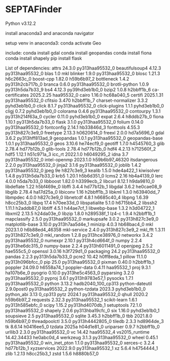 # SEPTAFinder
Python v3.12.2


install anaconda3 and anaconda navigator

setup venv in anaconda3:
conda activate Geo

include:
conda install gdal
conda install geopandas
conda install fiona
conda install shapely
pip install flask

List of dependencies:
attrs                     24.3.0          py313haa95532_0
beautifulsoup4            4.12.3          py313haa95532_0
blas                      1.0                         mkl
blinker                   1.9.0           py313haa95532_0
blosc                     1.21.3               h6c2663c_0
boost-cpp                 1.82.0               h59b6b97_2
bottleneck                1.4.2           py313h2cb717b_0
branca                    0.6.0           py313haa95532_0
brotli-python             1.0.9           py313h5da7b33_9
bs4                       4.12.3           py39hd3eb1b0_0
bzip2                     1.0.8                h2bbff1b_6
ca-certificates           2025.2.25            haa95532_0
cairo                     1.16.0               hc68a040_5
certifi                   2025.1.31       py313haa95532_0
cfitsio                   3.470                h2bbff1b_7
charset-normalizer        3.3.2              pyhd3eb1b0_0
click                     8.1.7           py313haa95532_0
click-plugins             1.1.1              pyhd3eb1b0_0
cligj                     0.7.2              pyhd3eb1b0_0
colorama                  0.4.6           py313haa95532_0
contourpy                 1.3.1           py313h214f63a_0
cycler                    0.11.0             pyhd3eb1b0_0
expat                     2.6.4                h8ddb27b_0
fiona                     1.10.1          py313h5da7b33_0
flask                     3.1.0           py313haa95532_0
folium                    0.14.0          py313haa95532_0
fontconfig                2.14.1               hb33846d_3
fonttools                 4.55.3          py313h827c3e9_0
freetype                  2.13.3               h0620614_0
freexl                    2.0.0                hd7a5696_0
gdal                      3.6.2           py313hff813ad_9
geopandas                 1.0.1           py313haa95532_0
geopandas-base            1.0.1           py313haa95532_0
geos                      3.10.6               he74ecf9_0
geotiff                   1.7.0                h4545760_3
glib                      2.78.4               hd77b12b_0
glib-tools                2.78.4               hd77b12b_0
hdf4                      4.2.13               h712560f_2
hdf5                      1.12.1               h51c971a_3
icc_rt                    2022.1.0             h6049295_2
idna                      3.7             py313haa95532_0
intel-openmp              2023.1.0         h59b6b97_46320
itsdangerous              2.2.0           py313haa95532_0
jinja2                    3.1.6           py313haa95532_0
joblib                    1.4.2           py313haa95532_0
jpeg                      9e                   h827c3e9_3
kealib                    1.5.0                hde4a422_1
kiwisolver                1.4.8           py313h5da7b33_0
krb5                      1.20.1               h5b6d351_0
lcms2                     2.16                 hb4a4139_0
lerc                      4.0.0                h5da7b33_0
libboost                  1.82.0               h3399ecb_2
libcurl                   8.12.1               h9da9810_0
libdeflate                1.22                 h5bf469e_0
libffi                    3.4.4                hd77b12b_1
libgdal                   3.6.2                he0cae08_9
libglib                   2.78.4               ha17d25a_0
libiconv                  1.16                 h2bbff1b_3
libkml                    1.3.0                h63940dd_7
libmpdec                  4.0.0                h827c3e9_0
libnetcdf                 4.8.1                h6685c40_4
libpng                    1.6.39               h8cc25b3_0
libpq                     17.4                 h70ee33d_0
libspatialite             5.1.0                h6715bb4_2
libssh2                   1.11.1               h2addb87_0
libtiff                   4.5.1                h44ae7cf_1
libwebp-base              1.3.2                h3d04722_1
libxml2                   2.13.5               h24da03e_0
libzip                    1.8.0                h289538f_1
lz4-c                     1.9.4                h2bbff1b_1
mapclassify               2.5.0           py313haa95532_0
markupsafe                3.0.2           py313h827c3e9_0
matplotlib-base           3.10.0          py313h7aa5d4e_1
minizip                   4.0.3                hb68bac4_0
mkl                       2023.1.0         h6b88ed4_46358
mkl-service               2.4.0           py313h827c3e9_2
mkl_fft                   1.3.11          py313h827c3e9_0
mkl_random                1.2.8           py313hce38976_0
networkx                  3.4.2           py313haa95532_0
numexpr                   2.10.1          py313h4cd664f_0
numpy                     2.2.4           py313he6dc315_0
numpy-base                2.2.4           py313h6011491_0
openjpeg                  2.5.2                hae555c5_0
openssl                   3.0.16               h3f729d1_0
packaging                 24.2            py313haa95532_0
pandas                    2.2.3           py313h5da7b33_0
pcre2                     10.42                h0ff8eda_1
pillow                    11.1.0          py313h096bfcc_0
pip                       25.0            py313haa95532_0
pixman                    0.40.0               h2bbff1b_1
poppler                   24.09.0              h6558a74_1
poppler-data              0.4.11               haa95532_1
proj                      9.3.1                ha107b6e_0
pyogrio                   0.10.0          py313he5c4563_0
pyparsing                 3.2.0           py313haa95532_0
pyproj                    3.6.1           py313h9783e57_1
pysocks                   1.7.1           py313haa95532_0
python                    3.13.2          hadb2040_100_cp313
python-dateutil           2.9.0post0      py313haa95532_2
python-tzdata             2023.3             pyhd3eb1b0_0
python_abi                3.13                    0_cp313
pytz                      2024.1          py313haa95532_0
qhull                     2020.2               h59b6b97_2
requests                  2.32.3          py313haa95532_1
scikit-learn              1.6.1           py313h585ebfc_0
scipy                     1.15.2          py313hd4070db_1
setuptools                72.1.0          py313haa95532_0
shapely                   2.0.6           py313hba19cfc_0
six                       1.16.0             pyhd3eb1b0_1
soupsieve                 2.5             py313haa95532_0
sqlite                    3.45.3               h2bbff1b_0
tbb                       2021.8.0             h59b6b97_0
threadpoolctl             3.5.0           py313h4442805_0
tiledb                    2.3.3                hd8964de_3
tk                        8.6.14               h0416ee5_0
tzdata                    2025a                h04d1e81_0
uriparser                 0.9.7                h2bbff1b_0
urllib3                   2.3.0           py313haa95532_0
vc                        14.42                haa95532_4
vs2015_runtime            14.42.34433          he0abc0d_4
werkzeug                  3.1.3           py313haa95532_0
wheel                     0.45.1          py313haa95532_0
win_inet_pton             1.1.0           py313haa95532_0
xerces-c                  3.2.4                hd77b12b_1
xyzservices               2022.9.0        py313haa95532_1
xz                        5.6.4                h4754444_1
zlib                      1.2.13               h8cc25b3_1
zstd                      1.5.6                h8880b57_0